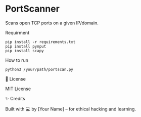 # PortScanner
Scans open TCP ports on a given IP/domain.

Requirment
```
pip install -r requirements.txt
pip install pynput
pip install scapy
```
How to run
```
python3 /your/path/portscan.py

```
📜 License

MIT License

✨ Credits

Built with 💻 by [Your Name] – for ethical hacking and learning.
